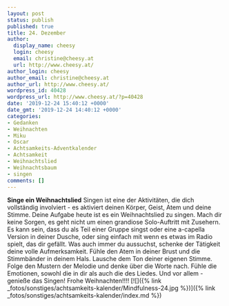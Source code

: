 ```yaml
---
layout: post
status: publish
published: true
title: 24. Dezember
author:
  display_name: cheesy
  login: cheesy
  email: christine@cheesy.at
  url: http://www.cheesy.at/
author_login: cheesy
author_email: christine@cheesy.at
author_url: http://www.cheesy.at/
wordpress_id: 40428
wordpress_url: http://www.cheesy.at/?p=40428
date: '2019-12-24 15:40:12 +0000'
date_gmt: '2019-12-24 14:40:12 +0000'
categories:
- Gedanken
- Weihnachten
- Miku
- Oscar
- Achtsamkeits-Adventkalender
- Achtsamkeit
- Weihnachtslied
- Weihnachtsbaum
- singen
comments: []
---
```

 **Singe ein Weihnachtslied**
Singen ist eine der Aktivitäten, die dich vollständig involviert - es aktiviert deinen Körper, Geist, Atem und deine Stimme. Deine Aufgabe heute ist es ein Weihnachtslied zu singen.
Mach dir keine Sorgen, es geht nicht um einen grandiose Solo-Auftritt mit Zusehern. Es kann sein, dass du als Teil einer Gruppe singst oder eine a-capella Version in deiner Dusche, oder sing einfach mit wenn es etwas im Radio spielt, das dir gefällt. Was auch immer du aussuchst, schenke der Tätigkeit deine volle Aufmerksamkeit.
Fühle den Atem in deiner Brust und die Stimmbänder in deinem Hals. Lausche dem Ton deiner eigenen Stimme. Folge den Mustern der Melodie und denke über die Worte nach. Fühle die Emotionen, sowohl die in dir als auch die des Liedes. Und vor allem - genieße das Singen!
Frohe Weihnachten!!!!
[![]({% link _fotos/sonstiges/achtsamkeits-kalender/Mindfulness-24.jpg %})]({% link _fotos/sonstiges/achtsamkeits-kalender/index.md %})
